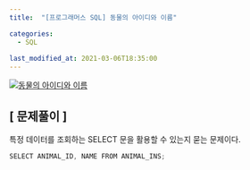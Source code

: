 ```yaml
---
title:  "[프로그래머스 SQL] 동물의 아이디와 이름"

categories:
  - SQL
  
last_modified_at: 2021-03-06T18:35:00
---
```


[![동물의 아이디와 이름](https://user-images.githubusercontent.com/53072057/110197608-0d644e80-7e90-11eb-9009-93613a4264ea.JPG)](https://programmers.co.kr/learn/courses/30/lessons/59403)  

<h2>[ 문제풀이 ]</h2>  
특정 데이터를 조회하는 SELECT 문을 활용할 수 있는지 묻는 문제이다.  

```java
SELECT ANIMAL_ID, NAME FROM ANIMAL_INS;
```
